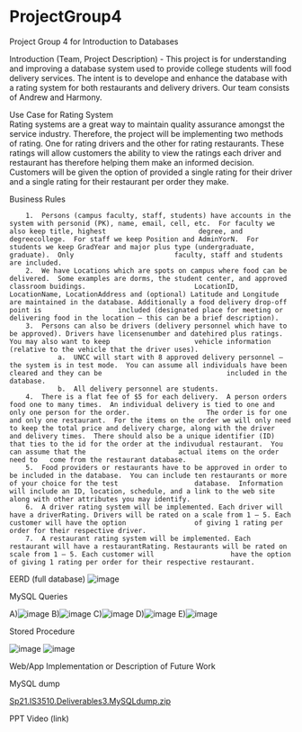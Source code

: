 # ProjectGroup4
Project Group 4 for Introduction to Databases

Introduction (Team, Project Description) - 
        This project is for understanding and improving a database system used to provide college students will food delivery services. The intent is to develope and enhance the           database with a rating system for both restaurants and delivery drivers. Our team consists of Andrew and Harmony.

Use Case for Rating System        
Rating systems are a great way to maintain quality assurance amongst the service industry. Therefore, the project will be implementing two methods of rating. One for             rating drivers and the other for rating restaurants. These ratings will allow customers the ability to view the ratings each driver and restaurant has therefore                 helping them make an informed decision. Customers will be given the option of provided a single rating for their driver and a single rating for their restaurant per             order they make.

Business Rules

        1.	Persons (campus faculty, staff, students) have accounts in the system with personid (PK), name, email, cell, etc.  For faculty we also keep title, highest                       degree, and degreecollege.  For staff we keep Position and AdminYorN.  For students we keep GradYear and major plus type (undergraduate, graduate).  Only                         faculty, staff and students are included.
        2.	We have Locations which are spots on campus where food can be delivered.  Some examples are dorms, the student center, and approved classroom buidings.                           LocationID, LocationName, LocationAddress and (optional) Latitude and Longitude are maintained in the database. Additionally a food delivery drop-off point is                   included (designated place for meeting or delivering food in the location – this can be a brief description).
        3.	Persons can also be drivers (delivery personnel which have to be approved). Drivers have licensenumber and datehired plus ratings. You may also want to keep                     vehicle information (relative to the vehicle that the driver uses).
                a.	UNCC will start with 8 approved delivery personnel – the system is in test mode.  You can assume all individuals have been cleared and they can be                               included in the database.  
                b.	All delivery personnel are students.
        4.	There is a flat fee of $5 for each delivery.  A person orders food one to many times.  An individual delivery is tied to one and only one person for the order.                   The order is for one and only one restaurant.  For the items on the order we will only need to keep the total price and delivery charge, along with the driver                   and delivery times.  There should also be a unique identifier (ID) that ties to the id for the order at the indivudual restaurant.  You can assume that the                       actual items on the order need to   come from the restaurant database.
        5.	Food providers or restaurants have to be approved in order to be included in the database.  You can include ten restaurants or more of your choice for the test                   database.  Information will include an ID, location, schedule, and a link to the web site along with other attributes you may identify.
        6.	A driver rating system will be implemented. Each driver will have a driverRating. Drivers will be rated on a scale from 1 – 5. Each customer will have the option                 of giving 1 rating per order for their respective driver.
        7.	A restaurant rating system will be implemented. Each restaurant will have a restaurantRating. Restaurants will be rated on scale from 1 – 5. Each customer will                   have the option of giving 1 rating per order for their respective restaurant.

EERD (full database)
![image](https://user-images.githubusercontent.com/9091474/115177262-d8593780-a09c-11eb-8535-e4a82c62a829.png)


MySQL Queries

A)![image](https://user-images.githubusercontent.com/9091474/116835194-7665fb00-ab8f-11eb-8b86-a5d392cb7ef6.png)
B)![image](https://user-images.githubusercontent.com/9091474/116835198-7cf47280-ab8f-11eb-9167-717d97a77ebd.png)
C)![image](https://user-images.githubusercontent.com/9091474/116835201-81b92680-ab8f-11eb-921d-b8ba605add70.png)
D)![image](https://user-images.githubusercontent.com/9091474/116835209-85e54400-ab8f-11eb-9084-999ebb883e2a.png)
E)![image](https://user-images.githubusercontent.com/9091474/116835214-8aa9f800-ab8f-11eb-8648-737d6da1ce0e.png)


Stored Procedure

![image](https://user-images.githubusercontent.com/9091474/116835690-91396f00-ab91-11eb-9d2e-9aac9265bd76.png)
![image](https://user-images.githubusercontent.com/9091474/116835670-7961eb00-ab91-11eb-93e1-ce828d7f0f6e.png)


Web/App Implementation or Description of Future Work



MySQL dump

[Sp21.IS3510.Deliverables3.MySQLdump.zip](https://github.com/gamble18/ProjectGroup4/files/6412658/Sp21.IS3510.Deliverables3.MySQLdump.zip)


PPT Video (link)
